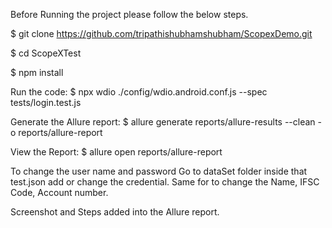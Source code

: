 Before Running the project please follow the below steps.

$  git clone https://github.com/tripathishubhamshubham/ScopexDemo.git

$  cd ScopeXTest

$ npm install 

Run the code:
$ npx wdio ./config/wdio.android.conf.js --spec tests/login.test.js

Generate the Allure report:
$ allure generate reports/allure-results --clean -o reports/allure-report

View the Report:
$ allure open reports/allure-report

To change the user name and password Go to dataSet folder inside that test.json add or change the credential.
Same for to change the Name, IFSC Code, Account number.

Screenshot and Steps added into the Allure report.